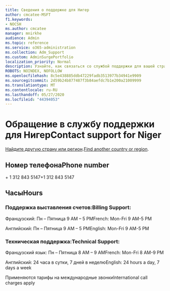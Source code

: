 ```yaml
---
title: Сведения о поддержке для Нигер
author: cmcatee-MSFT
f1.keywords:
- NOCSH
ms.author: cmcatee
manager: mnirkhe
audience: Admin
ms.topic: reference
ms.service: o365-administration
ms.collection: Adm_Support
ms.custom: AdminSurgePortfolio
localization_priority: Normal
description: Узнайте, как связаться со службой поддержки для вашей страны или региона.
ROBOTS: NOINDEX, NOFOLLOW
ms.openlocfilehash: 8c5e438885ddb47229fadb3513977b34941e9909
ms.sourcegitcommit: 2d59b24b877487f3b84aefdc7b1e200a21009999
ms.translationtype: MT
ms.contentlocale: ru-RU
ms.lasthandoff: 05/27/2020
ms.locfileid: "44394053"
---
```

# <a name="contact-support-for-niger"></a><span data-ttu-id="c3b11-103">Обращение в службу поддержки для Нигер</span><span class="sxs-lookup"><span data-stu-id="c3b11-103">Contact support for Niger</span></span>

<span data-ttu-id="c3b11-104">[Найдите другую страну или регион](../contact-support-for-business-products.md).</span><span class="sxs-lookup"><span data-stu-id="c3b11-104">[Find another country or region](../contact-support-for-business-products.md).</span></span>

## <a name="phone-number"></a><span data-ttu-id="c3b11-105">Номер телефона</span><span class="sxs-lookup"><span data-stu-id="c3b11-105">Phone number</span></span>
<span data-ttu-id="c3b11-106">+ 1 312 843 5147</span><span class="sxs-lookup"><span data-stu-id="c3b11-106">+1 312 843 5147</span></span>

## <a name="hours"></a><span data-ttu-id="c3b11-107">Часы</span><span class="sxs-lookup"><span data-stu-id="c3b11-107">Hours</span></span>
### <a name="billing-support"></a><span data-ttu-id="c3b11-108">Поддержка выставления счетов:</span><span class="sxs-lookup"><span data-stu-id="c3b11-108">Billing Support:</span></span>

<span data-ttu-id="c3b11-109">Французский: Пн – Пятница 9 AM – 5 PM</span><span class="sxs-lookup"><span data-stu-id="c3b11-109">French: Mon-Fri 9 AM-5 PM</span></span>

<span data-ttu-id="c3b11-110">Английский: Пн – Пятница 9 AM – 5 PM</span><span class="sxs-lookup"><span data-stu-id="c3b11-110">English: Mon-Fri 9 AM-5 PM</span></span>

### <a name="technical-support"></a><span data-ttu-id="c3b11-111">Техническая поддержка:</span><span class="sxs-lookup"><span data-stu-id="c3b11-111">Technical Support:</span></span>

<span data-ttu-id="c3b11-112">Французский язык: Пн – Пятница 8 AM – 9 AM</span><span class="sxs-lookup"><span data-stu-id="c3b11-112">French: Mon-Fri 8 AM-9 PM</span></span>

<span data-ttu-id="c3b11-113">Английский: 24 часа в сутки, 7 дней в неделю</span><span class="sxs-lookup"><span data-stu-id="c3b11-113">English: 24 hours a day, 7 days a week</span></span>

<span data-ttu-id="c3b11-114">Применяются тарифы на международные звонки</span><span class="sxs-lookup"><span data-stu-id="c3b11-114">International call charges apply</span></span>
